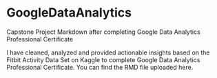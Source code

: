 # GoogleDataAnalytics
Capstone Project Markdown after completing Google Data Analytics Professional Certificate

I have cleaned, analyzed and provided actionable insights based on the Fitbit Activity Data Set on Kaggle to complete Google Data Analytics Professional Certificate. You can find the RMD file uploaded here.  
